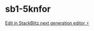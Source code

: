 # sb1-5knfor

[Edit in StackBlitz next generation editor ⚡️](https://stackblitz.com/~/github.com/fxavier/sb1-5knfor)